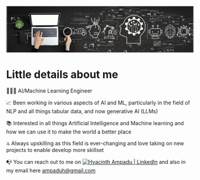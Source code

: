![alt_text](https://github.com/JoAmps/Classical-Machine-Learning-Folder/blob/main/Screenshot%202023-02-02%20at%208.41.34%20PM.png)

# Little details about me 

👨🏾‍💻 AI/Machine Learning Engineer

📈 Been working in various aspects of AI and ML, particularly in the field of NLP and all things tabular data, and now generative AI (LLMs)

📚 Interested in all things Artificial Intelligence and Machine learning and how we can use it to make the world a better place

🔝 Always upskilling as this field is ever-changing and love taking on new projects to enable develop more skillset


📭 You can reach out to me on <a href="https://www.linkedin.com/in/hyacinth-ampadu/"><img align="!" src="https://raw.githubusercontent.com/yushi1007/yushi1007/main/images/linkedin.svg" alt="Hyacinth Ampadu | LinkedIn" width="21px"/></a> and also in my email here  ampaduh@gmail.com




